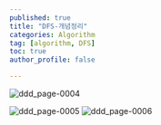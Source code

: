 ```yaml
---
published: true
title: "DFS-개념정리" 
categories: Algorithm 
tag: [algorithm, DFS] 
toc: true
author_profile: false 

---
```


![ddd_page-0004](https://github.com/Vida0822/Algorithm/assets/132312673/72763ab8-f3f1-4bb7-9de4-2878157fdfca)

![ddd_page-0005](https://github.com/Vida0822/Algorithm/assets/132312673/eef84919-9c74-4c96-84ad-fc0fffe964e8)
![ddd_page-0006](https://github.com/Vida0822/Algorithm/assets/132312673/a6a3969d-8538-4ec4-825f-77d396a985c0)
